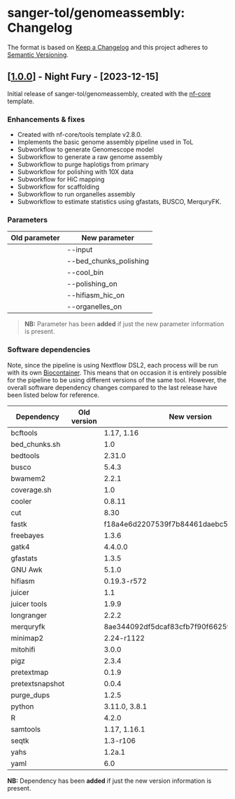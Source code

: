 # sanger-tol/genomeassembly: Changelog

The format is based on [Keep a Changelog](https://keepachangelog.com/en/1.0.0/)
and this project adheres to [Semantic Versioning](https://semver.org/spec/v2.0.0.html).

## [[1.0.0](https://github.com/sanger-tol/genomeassembly/releases/tag/1.0.0)] - Night Fury - [2023-12-15]

Initial release of sanger-tol/genomeassembly, created with the [nf-core](https://nf-co.re/) template.

### Enhancements & fixes

- Created with nf-core/tools template v2.8.0.
- Implements the basic genome assembly pipeline used in ToL
- Subworkflow to generate Genomescope model
- Subworkflow to generate a raw genome assembly
- Subworkflow to purge haplotigs from primary
- Subworkflow for polishing with 10X data
- Subworkflow for HiC mapping
- Subworkflow for scaffolding
- Subworkflow to run organelles assembly
- Subworkflow to estimate statistics using gfastats, BUSCO, MerquryFK.

### Parameters

| Old parameter | New parameter          |
| ------------- | -----------------------|
|               | --input                |
|               | --bed_chunks_polishing |
|               | --cool_bin             |
|               | --polishing_on         |
|               | --hifiasm_hic_on       |
|               | --organelles_on        |

> **NB:** Parameter has been **added** if just the new parameter information is present. 

### Software dependencies

Note, since the pipeline is using Nextflow DSL2, each process will be run with its own [Biocontainer](https://biocontainers.pro/#/registry). This means that on occasion it is entirely possible for the pipeline to be using different versions of the same tool. However, the overall software dependency changes compared to the last release have been listed below for reference.

| Dependency        | Old version | New version                              |
| ----------------- | ----------- | ---------------------------------------- |
| bcftools          |             | 1.17, 1.16                               |
| bed_chunks.sh     |             | 1.0                                      |
| bedtools          |             | 2.31.0                                   |
| busco             |             | 5.4.3                                    |
| bwamem2           |             | 2.2.1                                    |
| coverage.sh       |             | 1.0                                      |
| cooler            |             | 0.8.11                                   |
| cut               |             | 8.30                                     |
| fastk             |             | f18a4e6d2207539f7b84461daebc54530a9559b0 |
| freebayes         |             | 1.3.6                                    |
| gatk4             |             | 4.4.0.0                                  |
| gfastats          |             | 1.3.5                                    |
| GNU Awk           |             | 5.1.0                                    |
| hifiasm           |             | 0.19.3-r572                              |
| juicer            |             | 1.1                                      |
| juicer tools      |             | 1.9.9                                    |
| longranger        |             | 2.2.2                                    |
| merquryfk         |             | 8ae344092df5dcaf83cfb7f90f662597a9b1fc61 |
| minimap2          |             | 2.24-r1122                               |
| mitohifi          |             | 3.0.0                                    |
| pigz              |             | 2.3.4                                    |
| pretextmap        |             | 0.1.9                                    |
| pretextsnapshot   |             | 0.0.4                                    |
| purge_dups        |             | 1.2.5                                    |
| python            |             | 3.11.0, 3.8.1                            |
| R                 |             | 4.2.0                                    |
| samtools          |             | 1.17, 1.16.1                             |
| seqtk             |             | 1.3-r106                                 |
| yahs              |             | 1.2a.1                                   |
| yaml              |             | 6.0                                      |

**NB:** Dependency has been **added** if just the new version information is present. 
